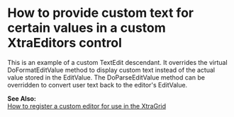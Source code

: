 # How to provide custom text for certain values in a custom XtraEditors control


<p>This is an example of a custom TextEdit descendant. It overrides the virtual DoFormatEditValue method to display custom text instead of the actual value stored in the EditValue. The DoParseEditValue method can be overridden to convert user text back to the editor's EditValue.</p><p><strong>See Also:</strong><br />
<a href="https://www.devexpress.com/Support/Center/p/A1237">How to register a custom editor for use in the XtraGrid</a></p>

<br/>


